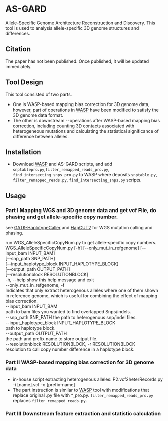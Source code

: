 # AS-GARD
Allele-Specific Genome Architecture Reconstruction and Discovery. This tool is used to analysis allele-specific 3D genome structures and differences.
## Citation
The paper has not been published. Once published, it will be updated immediately.
## Tool Design
This tool consisted of two parts. 
- One is WASP-based mapping bias correction for 3D genome data, however, part of operations in [WASP](https://github.com/bmvdgeijn/WASP) have been modified to satisfy the 3D genome data format. 
- The other is downstream --operations after WASP-based mapping bias correction, including counting 3D contacts associated with heterogeneous mutations and calculating the statistical significance of difference between alleles.
## Installation
- Download [WASP](https://github.com/bmvdgeijn/WASP) and AS-GARD scripts, and add `snptablepro.py`,`filter_remapped_reads_pro.py`, `find_intersecting_snps_pro.py` to WASP where deposits `snptable.py`, `filter_remapped_reads.py`, `find_intersecting_snps.py` scripts.
## Usage
### Part I Mapping WGS and 3D genome data and get vcf File, do phasing and get allele-specific copy number.
see [GATK-HaplotypeCaller](https://gatk.broadinstitute.org/hc/en-us/articles/360037225632-HaplotypeCaller) and [HapCUT2](https://github.com/vibansal/HapCUT2) for WGS mutation calling and phasing.
  
run WGS_AlleleSpecificCopyNum.py to get allele-specific copy numbers.
WGS_AlleleSpecificCopyNum.py [-h] [--only_mut_in_refgenome] [--input_bam INPUT_BAM]  
                                    [--snp_path SNP_PATH]  
                                    [--input_haplotype_block INPUT_HAPLOTYPE_BLOCK]  
                                    [--output_path OUTPUT_PATH]  
                                    [--resolutionblock RESOLUTIONBLOCK]  
  -h, --help            show this help message and exit  
  --only_mut_in_refgenome, -f  
                        Indicates that only extract heterogenous alleles where one of them shown  
                        in reference genome, which is useful for combining the effect of mapping  
                        bias correction.  
  --input_bam INPUT_BAM  
                        path to bam files you wanted to find overlapped Snps/indels.  
  --snp_path SNP_PATH   the path to heterogenous snp/indel files.  
  --input_haplotype_block INPUT_HAPLOTYPE_BLOCK  
                        path to haplotype block.  
  --output_path OUTPUT_PATH  
                        the path and prefix name to store output file.  
  --resolutionblock RESOLUTIONBLOCK, -r RESOLUTIONBLOCK  
                        resolution to call copy number difference in a haplotype block.                      
###
### Part II WASP-based mapping bias correction for 3D genome data
- in-house script extracting heterogenous alleles: P2.vcf2heterRecords.py -i [name].vcf -o [prefix-name]
- The part instruction is similar to [WASP](https://github.com/bmvdgeijn/WASP) tool with modifications that replace original .py file with *_pro.py. `filter_remapped_reads_pro.py` replaces `filter_remapped_reads.py`.
### Part III Downstream feature extraction and statistic calculation
